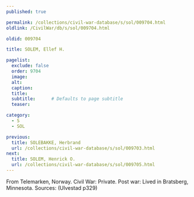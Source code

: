 ```yaml
---
published: true

permalink: /collections/civil-war-database/s/sol/009704.html
oldlink: /CivilWar/db/s/sol/009704.html

oldid: 009704

title: SOLEM, Ellef H.

pagelist:
  exclude: false
  order: 9704
  image: 
  alt:
  caption:
  title:
  subtitle:      # Defaults to page subtitle
  teaser:

category: 
  - S 
  - SOL

previous:
  title: SOLEBAKKE, Herbrand
  url: /collections/civil-war-database/s/sol/009703.html  
next:
  title: SOLEM, Henrick O.
  url: /collections/civil-war-database/s/sol/009705.html   
---
```

From Telemarken, Norway. Civil War: Private. Post war: Lived in Bratsberg, Minnesota. Sources: (Ulvestad p329)